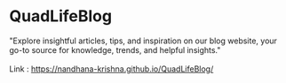 # QuadLifeBlog
"Explore insightful articles, tips, and inspiration on our blog website, your go-to source for knowledge, trends, and helpful insights."<br>
<br>Link :
https://nandhana-krishna.github.io/QuadLifeBlog/
